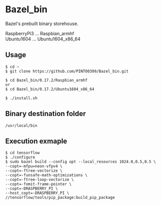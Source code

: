# Bazel_bin
Bazel's prebuilt binary storehouse.

RaspberryPi3 ... Raspbian_armhf  
Ubuntu1604 ... Ubuntu1604_x86_64  

## Usage
```
$ cd ~
$ git clone https://github.com/PINTO0309/Bazel_bin.git

$ cd Bazel_bin/0.17.2/Raspbian_armhf
or
$ cd Bazel_bin/0.17.2/Ubuntu1604_x86_64

$ ./install.sh
```

## Binary destination folder
```
/usr/local/bin
```

## Execution exmaple
```
$ cd tensorflow
$ ./configure
$ sudo bazel build --config opt --local_resources 1024.0,0.5,0.5 \
--copt=-mfpu=neon-vfpv4 \
--copt=-ftree-vectorize \
--copt=-funsafe-math-optimizations \
--copt=-ftree-loop-vectorize \
--copt=-fomit-frame-pointer \
--copt=-DRASPBERRY_PI \
--host_copt=-DRASPBERRY_PI \
//tensorflow/tools/pip_package:build_pip_package
```
